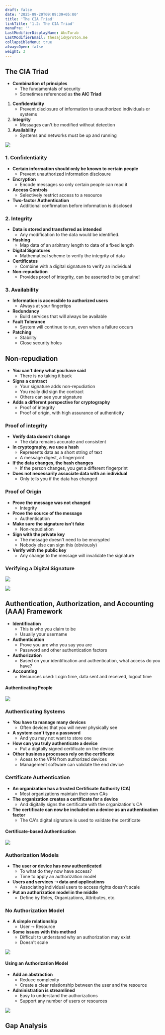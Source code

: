 ```yaml
---
draft: false
date: '2025-09-20T09:09:39+05:00'
title: 'The CIA Triad'
linkTitle: '1.2: The CIA Triad'
menuPre: ''
LastModifierDisplayName: AbuTurab
LastModifierEmail: thesajid@proton.me
collapsibleMenu: true
alwaysOpen: false
weight: 3
---
```


## The CIA Triad
- **Combination of principles**
    - The fundamentals of security
    - Sometimes referenced as **the AIC Triad**

1. **Confidentiality**
    - Prevent disclosure of information to unauthorized individuals or systems
2. **Integrity**
    - Messages can't be modified without detection
3. **Availability**
    - Systems and networks must be up and running


![](/notes/comptia-sy0-701-security+training-course/03-the-cia-triad-1.webp)

### 1. Confidentiality

- **Certain information should only be known to certain people**
    - Prevent unauthorized information disclosure
- **Encryption**
    - Encode messages so only certain people can read it
- **Access Controls**
    - Selectively restrict access to a resource
- **Two-factor Authentication**
    - Additional confirmation before information is disclosed

### 2. Integrity

- **Data is stored and transferred as intended**
    - Any modification to the data would be identified.
- **Hashing**
    - Map data of an arbitrary length to data of a fixed length
- **Digital Signatures**
    - Mathematical scheme to verify the integrity of data
- **Certificates**
    - Combine with a digital signature to verify an individual
- **Non-repudiation**
    - Provides proof of integrity, can be asserted to be genuine!

### 3. Availability

- **Information is accessible to authorized users**
    - Always at your fingertips
- **Redundancy**
    - Build services that will always be available
- **Fault Tolerance**
    - System will continue to run, even when a failure occurs
- **Patching**
    - Stability
    - Close security holes

## Non-repudiation

- **You can't deny what you have said**
    - There is no taking it back
- **Signs a contract**
    - Your signature adds non-repudiation
    - You really did sign the contract
    - Others can see your signature
- **Adds a different perspective for cryptography**
    - Proof of integrity
    - Proof of origin, with high assurance of authenticity

### Proof of integrity

- **Verify data doesn't change**
    - The data remains accurate and consistent
- **In cryptography, we use a hash**
    - Represents data as a short string of text
    - A message digest, a fingerprint
- **If the data changes, the hash changes**
    - If the person changes, you get a different fingerprint
- **Does not necessarily associate data with an individual**
    - Only tells you if the data has changed

### Proof of Origin

- **Prove the message was not changed**
    - Integrity
- **Prove the source of the message**
    - Authentication
- **Make sure the signature isn't fake**
    - Non-repudiation
- **Sign with the private key**
    - The message doesn't need to be encrypted
    - Nobody else can sign this (obviously)
- **Verify with the public key**
    - Any change to the message will invalidate the signature


### Verifying a Digital Signature

![](/notes/comptia-sy0-701-security+training-course/03-the-cia-triad-2.webp)

![](/notes/comptia-sy0-701-security+training-course/03-the-cia-triad-3.webp)

## Authentication, Authorization, and Accounting (AAA) Framework

- **Identification**
    - This is who you claim to be
    - Usually your username
- **Authentication**
    - Prove you are who you say you are
    - Password and other authentication factors
- **Authorization**
    - Based on your identification and authentication, what access do you have?
- **Accounting**
    - Resources used: Login time, data sent and received, logout time

#### Authenticating People

![](/notes/comptia-sy0-701-security+training-course/03-the-cia-triad-4.webp)

### Authenticating Systems

- **You have to manage many devices**
    - Often devices that you will never physically see
- **A system can't type a password**
    - And you may not want to store one
- **How can you truly authenticate a device**
    - Put a digitally signed certificate on the device
- **Other business processes rely on the certificate**
    - Acess to the VPN from authorized devices
    - Management software can validate the end device

### Certificate Authentication

- **An organization has a trusted Certificate Authority (CA)**
    - Most organizations maintain their own CAs
- **The organization creates a certificate for a device**
    - And digitally signs the certificate with the organization's CA
- **The certificate can now be included on a device as an authentication factor**
    - The CA's digital signature is used to validate the certificate

#### Certificate-based Authentication

![](/notes/comptia-sy0-701-security+training-course/03-the-cia-triad-5.webp)

### Authorization Models

- **The user or device has now authenticated**
    - To what do they now have access?
    - Time to apply an authorization model
- **Users and services ⇾ data and applications**
    - Associating individual users to access rights doesn't scale
- **Put an authorization model in the middle**
    - Define by Roles, Organizations, Attributes, etc.

### No Authorization Model

- **A simple relationship**
    - User ⇾ Resource
- **Some issues with this method**
    - Difficult to understand why an authorization may exist
    - Doesn't scale

![](/notes/comptia-sy0-701-security+training-course/03-the-cia-triad-6.webp)

#### Using an Authorization Model

- **Add an abstraction**
    - Reduce complexity
    - Create a clear relationship between the user and the resource
- **Administration is streamlined**
    - Easy to understand the authorizations
    - Support any number of users or resources

![](/notes/comptia-sy0-701-security+training-course/03-the-cia-triad-7.webp)

## Gap Analysis
